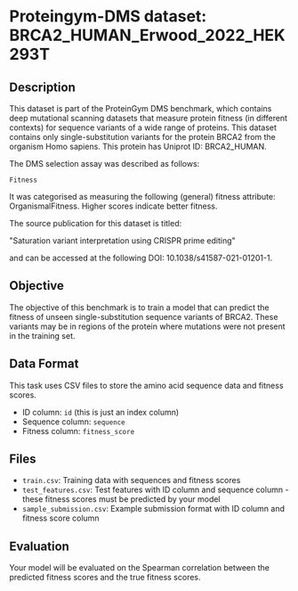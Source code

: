 
# Proteingym-DMS dataset: BRCA2_HUMAN_Erwood_2022_HEK293T

## Description

This dataset is part of the ProteinGym DMS benchmark, which contains deep mutational scanning datasets that measure
protein fitness (in different contexts) for sequence variants of a wide range of proteins. This dataset contains
only single-substitution variants for the protein BRCA2 from the organism Homo sapiens. This protein has Uniprot ID: BRCA2_HUMAN. 

The DMS selection assay was described as follows: 

    Fitness

It was categorised as measuring the following (general) fitness attribute: OrganismalFitness. Higher scores indicate better fitness.

The source publication for this dataset is titled: 

"Saturation variant interpretation using CRISPR prime editing"

and can be accessed at the following DOI: 10.1038/s41587-021-01201-1.

## Objective

The objective of this benchmark is to train a model that can predict the fitness of unseen single-substitution sequence variants of BRCA2.
These variants may be in regions of the protein where mutations were not present in the training set.

## Data Format

This task uses CSV files to store the amino acid sequence data and fitness scores.
- ID column: `id` (this is just an index column)
- Sequence column: `sequence`
- Fitness column: `fitness_score`

## Files

- `train.csv`: Training data with sequences and fitness scores
- `test_features.csv`: Test features with ID column and sequence column - these fitness scores must be predicted by your model
- `sample_submission.csv`: Example submission format with ID column and fitness score column

## Evaluation

Your model will be evaluated on the Spearman correlation between the predicted fitness scores and the true fitness scores.
